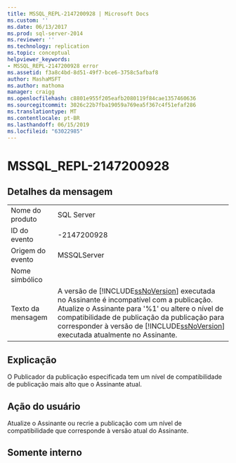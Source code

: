 ```yaml
---
title: MSSQL_REPL-2147200928 | Microsoft Docs
ms.custom: ''
ms.date: 06/13/2017
ms.prod: sql-server-2014
ms.reviewer: ''
ms.technology: replication
ms.topic: conceptual
helpviewer_keywords:
- MSSQL_REPL-2147200928 error
ms.assetid: f3a8c4bd-8d51-49f7-bce6-3758c5afbaf8
author: MashaMSFT
ms.author: mathoma
manager: craigg
ms.openlocfilehash: c8801e955f205eafb2080119f84cae1357460636
ms.sourcegitcommit: 3026c22b7fba19059a769ea5f367c4f51efaf286
ms.translationtype: MT
ms.contentlocale: pt-BR
ms.lasthandoff: 06/15/2019
ms.locfileid: "63022985"
---
```

# <a name="mssqlrepl-2147200928"></a>MSSQL_REPL-2147200928
    
## <a name="message-details"></a>Detalhes da mensagem  
  
|||  
|-|-|  
|Nome do produto|SQL Server|  
|ID do evento|-2147200928|  
|Origem do evento|MSSQLServer|  
|Nome simbólico||  
|Texto da mensagem|A versão de [!INCLUDE[ssNoVersion](../../includes/ssnoversion-md.md)] executada no Assinante é incompatível com a publicação. Atualize o Assinante para '%1' ou altere o nível de compatibilidade de publicação da publicação para corresponder à versão de [!INCLUDE[ssNoVersion](../../includes/ssnoversion-md.md)] executada atualmente no Assinante.|  
  
## <a name="explanation"></a>Explicação  
 O Publicador da publicação especificada tem um nível de compatibilidade de publicação mais alto que o Assinante atual.  
  
## <a name="user-action"></a>Ação do usuário  
 Atualize o Assinante ou recrie a publicação com um nível de compatibilidade que corresponde à versão atual do Assinante.  
  
## <a name="internal-only"></a>Somente interno  
  
